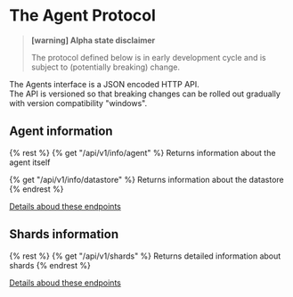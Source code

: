 # The Agent Protocol
> **[warning] Alpha state disclaimer**
>
> The protocol defined below is in early development cycle
> and is subject to (potentially breaking) change.

The Agents interface is a JSON encoded HTTP API.  
The API is versioned so that breaking changes can be rolled out gradually
with version compatibility "windows".


## Agent information
{% rest %}
  {% get "/api/v1/info/agent" %}
    Returns information about the agent itself

  {% get "/api/v1/info/datastore" %}
    Returns information about the datastore
{% endrest %}

[Details aboud these endpoints](./info.md)


## Shards information
{% rest %}
  {% get "/api/v1/shards" %}
    Returns detailed information about shards
{% endrest %}

[Details aboud these endpoints](./shards.md)
